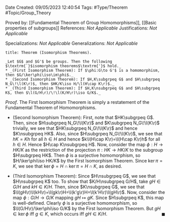 <div class="topSpace"></div>

Date Created: 09/05/2023 12:40:54
Tags: #Type/Theorem #Topic/Group_Theory

Proved by: [[Fundamental Theorem of Group Homomorphisms]], [[Basic properties of subgroups]]
References: _Not Applicable_
Justifications: _Not Applicable_

Specializations: _Not Applicable_
Generalizations: _Not Applicable_

``` ad-Theorem
title: Theorem (Isomorphism Theorems).

_Let $G$ and $G'$ be groups. Then the following $\textrm{`}$isomorphism theorems$\textrm{'}$ hold._
* _(First Isomorphism Theorem): If $\phi:G\to G'$ is a homomorphism, then $G/\ker\phi\iso\im\phi$._
* _(Second Isomorphism Theorem): If $H,K\subgrpeq G$ and $H\subgrpeq N_G\!\l(K\r)$, then $HK/K\iso H/\l(H\cap K\r)$._
* _(Third Isomorphism Theorem): If $H,K\nsubgrpeq G$ and $H\subgrpeq K$, then $\l(G/H\r)/\!\l(K/H\r)\iso G/K$._

```

_Proof_. The First Isomorphism Theorem is simply a restatement of the Fundamental Theorem of Homomorphisms.
* (Second Isomorphism Theorem): First, note that $HK\subgrpeq G$. Then, since $H\subgrpeq N_G\!\l(K\r)$ and $K\subgrpeq N_G\!\l(K\r)$ trivially, we see that $HK\subgrpeq N_G\!\l(K\r)$ and hence $K\nsubgrpeq HK$. Also, since $H\subgrpeq N_G\!\l(K\r)$, we see that $hK=Kh$ for all $h\in H$ and hence $k\l(H\cap K\r)=\l(H\cap K\r)h$ for all $h\in H$. Hence $H\cap K\nsubgrpeq H$. Now, consider the map $\phi:H\to HK/K$ as the restriction of the projection $\pi:HK\to HK/K$ to the subgroup $H\subgrpeq HK$. Then $\phi$ is a surjective homomorphism, so $H/\ker\phi\iso HK/K$ by the First Isomorphism Theorem. Since $\ker\pi=K$, we see that $\ker\phi=H\cap\ker\pi=H\cap K$, as desired.

* (Third Isomorphism Theorem): Since $H\nsubgrpeq G$, we see that $H\nsubgrpeq K$ too. To show that $K/H\nsubgrpeq G/H$, take $gH\in G/H$ and $kH\in K/H$. Then, since $K\nsubgrpeq G$, we see that $\l(gH\r)\l(kH\r)=\l(gk\r)H=\l(k'g\r)H=\l(k'H\r)\l(gH\r)$. Now, consider the map $\phi:G/H\to G/K$ mapping $gH\mapsto gK$. Since $H\subgrpeq K$, this map is well-defined. Clearly $\phi$ is a surjective homomorphism, so $\l(G/H\r)/\ker\phi\iso G/K$ by the First Isomorphism Theorem. But $gH\in\ker\phi$ iff $g\in K$, which occurs iff $gH\in K/H$.<span style="float:right;">$\blacksquare$</span>

